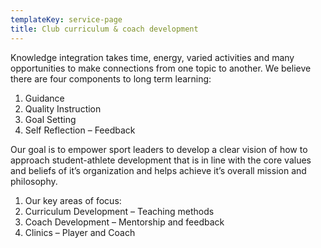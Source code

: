 ```yaml
---
templateKey: service-page
title: Club curriculum & coach development
---
```

Knowledge integration takes time, energy, varied activities and many opportunities to make connections from one topic to another.  We believe there are four components to long term learning:

1. Guidance
2. Quality Instruction
3. Goal Setting
4. Self Reflection – Feedback

Our goal is to empower sport leaders to develop a clear vision of how to approach student-athlete development that is in line with the core values and beliefs of it’s organization and helps achieve it’s overall mission and philosophy.  

1. Our key areas of focus:
2. Curriculum Development – Teaching methods 
3. Coach Development – Mentorship and feedback
4. Clinics – Player and Coach
